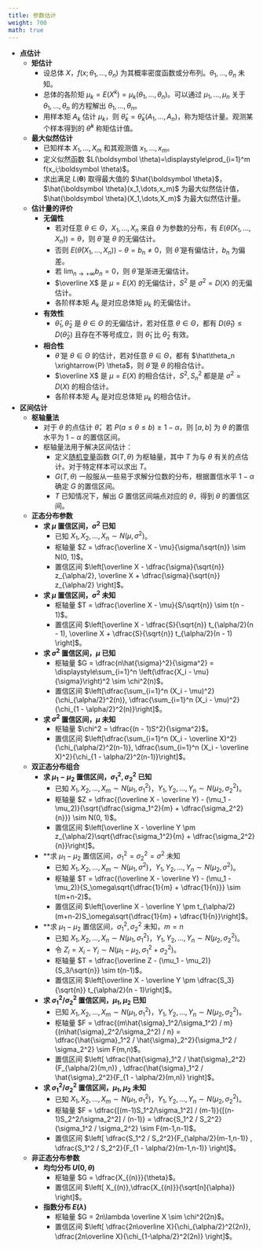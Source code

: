 ```yaml
---
title: 参数估计
weight: 700
math: true
---
```


- **点估计**
    - **矩估计**
        - 设总体 $X$，$f(x;\theta_1,\dots,\theta_n)$ 为其概率密度函数或分布列。$\theta_1,\dots,\theta_n$ 未知。
        - 总体的各阶矩 $\mu_k = E(X^k) = \mu_k(\theta_1,\dots,\theta_n)$。可以通过 $\mu_1,\dots,\mu_n$ 关于 $\theta_1,\dots,\theta_n$ 的方程解出 $\theta_1,\dots,\theta_n$。
        - 用样本矩 $A_k$ 估计 $\mu_k$，则 $\hat \theta_k = \hat \theta_k(A_1,\dots,A_n)$，称为矩估计量。观测某个样本得到的 $\hat \theta^k$ 称矩估计值。
    - **最大似然估计**
        - 已知样本 $X_1,\dots,X_m$ 和其观测值 $x_1,\dots,x_m$。
        - 定义似然函数 $L(\boldsymbol \theta)=\displaystyle\prod_{i=1}^m f(x_i;\boldsymbol \theta)$。
        - 求出满足 $L(\boldsymbol \theta)$ 取得最大值的 $\hat{\boldsymbol \theta}$，$\hat{\boldsymbol \theta}(x_1,\dots,x_m)$ 为最大似然估计值，$\hat{\boldsymbol \theta}(X_1,\dots,X_m)$ 为最大似然估计量。
    - **估计量的评价**
        - **无偏性**
            - 若对任意 $\theta\in \Theta$，$X_1,\dots,X_n$ 来自 $\theta$ 为参数的分布，有 $E(\hat \theta(X_1,\dots,X_n)) = \theta$，则 $\hat \theta$ 是 $\theta$ 的无偏估计。
            - 否则 $E(\hat \theta(X_1,\dots,X_n)) - \theta = b_n \ne 0$，则 $\hat \theta$ 是有偏估计，$b_n$ 为偏差。
            - 若 $\displaystyle\lim_{n\to +\infty} b_n = 0$，则 $\hat \theta$ 是渐进无偏估计。
            - $\overline X$ 是 $\mu=E(X)$ 的无偏估计，$S^2$ 是 $\sigma^2=D(X)$ 的无偏估计。
            - 各阶样本矩 $A_k$ 是对应总体矩 $\mu_k$ 的无偏估计。
        - **有效性**
            - $\hat \theta_1,\hat\theta_2$ 是 $\theta\in \Theta$ 的无偏估计，若对任意 $\theta\in\Theta$，都有 $D(\hat\theta_1) \le D(\hat\theta_2)$ 且存在不等号成立，则 $\hat \theta_1$ 比 $\hat\theta_2$ 有效。
        - **相合性**
            - $\hat\theta$ 是 $\theta\in\Theta$ 的估计，若对任意 $\theta\in\Theta$，都有 $\hat\theta_n \xrightarrow{P} \theta$，则 $\hat\theta$ 是 $\theta$ 的相合估计。
            - $\overline X$ 是 $\mu=E(X)$ 的相合估计，$S^2,S_n^2$ 都是是 $\sigma^2=D(X)$ 的相合估计。
            - 各阶样本矩 $A_k$ 是对应总体矩 $\mu_k$ 的相合估计。
- **区间估计**
    - **枢轴量法**
        - 对于 $\theta$ 的点估计 $\hat\theta$，若 $P(a\le \theta\le b) \ge 1-\alpha$，则 $[a,b]$ 为 $\theta$ 的置信水平为 $1-\alpha$ 的置信区间。
        - 枢轴量法用于解决区间估计：
            - 定义[随机变量](/notes/docs/mathematics/probability-theory/random-variable)函数 $G(T,\theta)$ 为枢轴量，其中 $T$ 为与 $\theta$ 有关的点估计。对于特定样本可以求出 $T$。
            - $G(T,\theta)$ 一般服从一些易于求解分位数的分布，根据置信水平 $1-\alpha$ 确定 $G$ 的置信区间。
            - $T$ 已知情况下，解出 $G$ 置信区间端点对应的 $\theta$，得到 $\theta$ 的置信区间。
    - **正态分布参数**
        - **求 $\mu$ 置信区间，$\sigma^2$ 已知**
            - 已知 $X_1,X_2,\dots,X_n \sim N(\mu, \sigma^2)$。
            - 枢轴量 $Z = \dfrac{\overline X - \mu}{\sigma/\sqrt{n}} \sim N(0, 1)$。
            - 置信区间 $\left[\overline X - \dfrac{\sigma}{\sqrt{n}} z_{\alpha/2}, \overline X + \dfrac{\sigma}{\sqrt{n}} z_{\alpha/2} \right]$。
        - **求 $\mu$ 置信区间，$\sigma^2$ 未知**
            - 枢轴量 $T = \dfrac{\overline X - \mu}{S/\sqrt{n}} \sim t(n - 1)$。
            - 置信区间 $\left[\overline X - \dfrac{S}{\sqrt{n}} t_{\alpha/2}(n - 1), \overline X + \dfrac{S}{\sqrt{n}} t_{\alpha/2}(n - 1) \right]$。
        - **求 $\sigma^2$ 置信区间，$\mu$ 已知**
            - 枢轴量 $G = \dfrac{n\hat{\sigma}^2}{\sigma^2} = \displaystyle\sum_{i=1}^n \left(\dfrac{X_i - \mu}{\sigma}\right)^2 \sim \chi^2(n)$。
            - 置信区间 $\left[\dfrac{\sum_{i=1}^n (X_i - \mu)^2}{\chi_{\alpha/2}^2(n)}, \dfrac{\sum_{i=1}^n (X_i - \mu)^2}{\chi_{1 - \alpha/2}^2(n)}\right]$。
        - **求 $\sigma^2$ 置信区间，$\mu$ 未知**
            - 枢轴量 $\chi^2 = \dfrac{(n - 1)S^2}{\sigma^2}$。
            - 置信区间 $\left[\dfrac{\sum_{i=1}^n (X_i - \overline X)^2}{\chi_{\alpha/2}^2(n-1)}, \dfrac{\sum_{i=1}^n (X_i - \overline X)^2}{\chi_{1 - \alpha/2}^2(n-1)}\right]$。
    - **双正态分布组合**
        - **求 $\mu_1-\mu_2$ 置信区间，$\sigma_1^2,\sigma_2^2$ 已知**
            - 已知 $X_1,X_2,\dots,X_m \sim N(\mu_1, \sigma_1^2)$，$Y_1,Y_2,\dots,Y_n \sim N(\mu_2, \sigma_2^2)$。
            - 枢轴量 $Z = \dfrac{(\overline X - \overline Y) - (\mu_1 - \mu_2)}{\sqrt{\dfrac{\sigma_1^2}{m} + \dfrac{\sigma_2^2}{n}}} \sim N(0, 1)$。
            - 置信区间 $\left[\overline X - \overline Y \pm z_{\alpha/2}\sqrt{\dfrac{\sigma_1^2}{m} + \dfrac{\sigma_2^2}{n}}\right]$。
        - **求 $\mu_1-\mu_2$ 置信区间，$\sigma_1^2=\sigma_2^2=\sigma^2$ 未知
            - 已知 $X_1,X_2,\dots,X_m \sim N(\mu_1, \sigma^2)$，$Y_1,Y_2,\dots,Y_n \sim N(\mu_2, \sigma^2)$。
            - 枢轴量 $T = \dfrac{(\overline X - \overline Y) - (\mu_1 - \mu_2)}{S_\omega\sqrt{\dfrac{1}{m} + \dfrac{1}{n}}} \sim t(m+n-2)$。
            - 置信区间 $\left[\overline X - \overline Y \pm t_{\alpha/2}(m+n-2)S_\omega\sqrt{\dfrac{1}{m} + \dfrac{1}{n}}\right]$。
        - **求 $\mu_1-\mu_2$ 置信区间，$\sigma_1^2,\sigma_2^2$ 未知，$m=n$
            - 已知 $X_1,X_2,\dots,X_n \sim N(\mu_1, \sigma_1^2)$，$Y_1,Y_2,\dots,Y_n \sim N(\mu_2, \sigma_2^2)$。
            - 令 $Z_i = X_i - Y_i \sim N(\mu_1 - \mu_2, \sigma_1^2 + \sigma_2^2)$。
            - 枢轴量 $T = \dfrac{\overline Z - (\mu_1 - \mu_2)}{S_3/\sqrt{n}} \sim t(n-1)$。
            - 置信区间 $\left[\overline X - \overline Y \pm \dfrac{S_3}{\sqrt{n}} t_{\alpha/2}(n - 1)\right]$。
        - **求 $\sigma_1^2/\sigma_2^2$ 置信区间，$\mu_1,\mu_2$ 已知**
            - 已知 $X_1,X_2,\dots,X_m \sim N(\mu_1, \sigma_1^2)$，$Y_1,Y_2,\dots,Y_n \sim N(\mu_2, \sigma_2^2)$。
            - 枢轴量 $F = \dfrac{(m\hat{\sigma}_1^2/\sigma_1^2) / m}{(n\hat{\sigma}_2^2/\sigma_2^2) / n} = \dfrac{\hat{\sigma}_1^2 / \hat{\sigma}_2^2}{\sigma_1^2 / \sigma_2^2} \sim F(m,n)$。
            - 置信区间 $\left[ \dfrac{\hat{\sigma}_1^2 / \hat{\sigma}_2^2}{F_{\alpha/2}(m,n)} , \dfrac{\hat{\sigma}_1^2 / \hat{\sigma}_2^2}{F_{1 - \alpha/2}(m,n)} \right]$。
        - **求 $\sigma_1^2/\sigma_2^2$ 置信区间，$\mu_1,\mu_2$ 未知**
            - 已知 $X_1,X_2,\dots,X_m \sim N(\mu_1, \sigma_1^2)$，$Y_1,Y_2,\dots,Y_n \sim N(\mu_2, \sigma_2^2)$。
            - 枢轴量 $F = \dfrac{[(m-1)S_1^2/\sigma_1^2] / (m-1)}{[(n-1)S_2^2/\sigma_2^2] / (n-1)} = \dfrac{S_1^2 / S_2^2}{\sigma_1^2 / \sigma_2^2} \sim F(m-1,n-1)$。
            - 置信区间 $\left[ \dfrac{S_1^2 / S_2^2}{F_{\alpha/2}(m-1,n-1)} , \dfrac{S_1^2 / S_2^2}{F_{1 - \alpha/2}(m-1,n-1)} \right]$。
    - **非正态分布参数**
        - **均匀分布 $U(0,\theta)$**
            - 枢轴量 $G = \dfrac{X_{(n)}}{\theta}$。
            - 置信区间 $\left[ X_{(n)},\dfrac{X_{(n)}}{\sqrt[n]{\alpha}} \right]$。
        - **指数分布 $E(\lambda)$**
            - 枢轴量 $G = 2n\lambda \overline X \sim \chi^2(2n)$。
            - 置信区间 $\left[ \dfrac{2n\overline X}{\chi_{\alpha/2}^2(2n)}, \dfrac{2n\overline X}{\chi_{1-\alpha/2}^2(2n)} \right]$。

